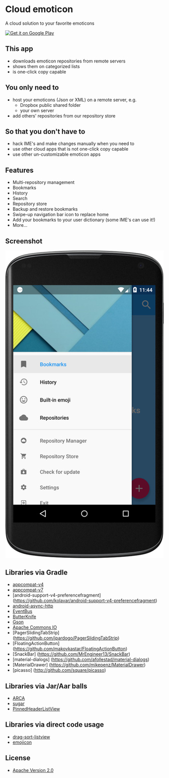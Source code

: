# Cloud emoticon

A cloud solution to your favorite emoticons

<a href="https://play.google.com/store/apps/details?id=org.ktachibana.cloudemoji">
  <img alt="Get it on Google Play"
       src="https://developer.android.com/images/brand/en_generic_rgb_wo_60.png" />
</a>

## This app
* downloads emoticon repositories from remote servers
* shows them on categorized lists
* is one-click copy capable

## You only need to
* host your emoticons (Json or XML) on a remote server, e.g.
    * Dropbox public shared folder
    * your own server
* add others' repositories from our repository store

## So that you don't have to
* hack IME's and make changes manually when you need to
* use other cloud apps that is not one-click copy capable
* use other un-customizable emoticon apps

## Features
* Multi-repository management
* Bookmarks
* History
* Search
* Repository store
* Backup and restore bookmarks
* Swipe-up navigation bar icon to replace home
* Add your bookmarks to your user dictionary (some IME's can use it!)
* More...

## Screenshot
![screenshot](https://raw.githubusercontent.com/KTachibanaM/cloudemoji/master/screenshots/main.png)

## Libraries via Gradle
* [appcompat-v4](https://developer.android.com/tools/support-library/features.html#v4)
* [appcompat-v7](https://developer.android.com/tools/support-library/features.html#v7)
* [android-support-v4-preferencefragment] (https://github.com/kolavar/android-support-v4-preferencefragment)
* [android-async-http](https://github.com/loopj/android-async-http)
* [EventBus](https://github.com/greenrobot/EventBus)
* [ButterKnife](https://github.com/JakeWharton/butterknife)
* [Gson](https://code.google.com/p/google-gson/)
* [Apache Commons IO](http://commons.apache.org/proper/commons-io/)
* [PagerSlidingTabStrip] (https://github.com/jpardogo/PagerSlidingTabStrip)
* [FloatingActionButton] (https://github.com/makovkastar/FloatingActionButton)
* [SnackBar] (https://github.com/MrEngineer13/SnackBar)
* [material-dialogs] (https://github.com/afollestad/material-dialogs)
* [MaterialDrawer] (https://github.com/mikepenz/MaterialDrawer)
* [picasso] (http://github.com/square/picasso)

## Libraries via Jar/Aar balls
* [ARCA](https://github.com/ACRA/acra)
* [sugar](https://github.com/satyan/sugar)
* [PinnedHeaderListView](https://github.com/JimiSmith/PinnedHeaderListView)

## Libraries via direct code usage
* [drag-sort-listview](https://github.com/bauerca/drag-sort-listview)
* [emojicon](https://github.com/rockerhieu/emojicon)

## License
* [Apache Version 2.0](http://www.apache.org/licenses/LICENSE-2.0)